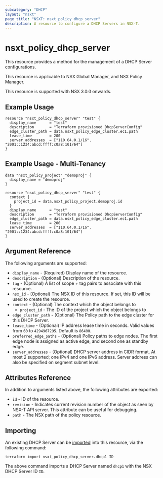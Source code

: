 ```yaml
---
subcategory: "DHCP"
layout: "nsxt"
page_title: "NSXT: nsxt_policy_dhcp_server"
description: A resource to configure a DHCP Servers in NSX-T.
---
```


# nsxt_policy_dhcp_server

This resource provides a method for the management of a DHCP Server configurations.

This resource is applicable to NSX Global Manager, and NSX Policy Manager.

This resource is supported with NSX 3.0.0 onwards.

## Example Usage

```hcl
resource "nsxt_policy_dhcp_server" "test" {
  display_name      = "test"
  description       = "Terraform provisioned DhcpServerConfig"
  edge_cluster_path = data.nsxt_policy_edge_cluster.ec1.path
  lease_time        = 200
  server_addresses  = ["110.64.0.1/16", "2001::1234:abcd:ffff:c0a8:101/64"]
}
```

## Example Usage - Multi-Tenancy

```hcl
data "nsxt_policy_project" "demoproj" {
  display_name = "demoproj"
}

resource "nsxt_policy_dhcp_server" "test" {
  context {
    project_id = data.nsxt_policy_project.demoproj.id
  }
  display_name      = "test"
  description       = "Terraform provisioned DhcpServerConfig"
  edge_cluster_path = data.nsxt_policy_edge_cluster.ec1.path
  lease_time        = 200
  server_addresses  = ["110.64.0.1/16", "2001::1234:abcd:ffff:c0a8:101/64"]
}
```

## Argument Reference

The following arguments are supported:

* `display_name` - (Required) Display name of the resource.
* `description` - (Optional) Description of the resource.
* `tag` - (Optional) A list of scope + tag pairs to associate with this resource.
* `nsx_id` - (Optional) The NSX ID of this resource. If set, this ID will be used to create the resource.
* `context` - (Optional) The context which the object belongs to
    * `project_id` - The ID of the project which the object belongs to
* `edge_cluster_path` - (Optional) The Policy path to the edge cluster for this DHCP Server.
* `lease_time` - (Optional) IP address lease time in seconds. Valid values from `60` to `4294967295`. Default is `86400`.
* `preferred_edge_paths` - (Optional) Policy paths to edge nodes. The first edge node is assigned as active edge, and second one as standby edge.
* `server_addresses` - (Optional) DHCP server address in CIDR format. At most 2 supported; one IPv4 and one IPv6 address. Server address can also be specified on segment subnet level.


## Attributes Reference

In addition to arguments listed above, the following attributes are exported:

* `id` - ID of the resource.
* `revision` - Indicates current revision number of the object as seen by NSX-T API server. This attribute can be useful for debugging.
* `path` - The NSX path of the policy resource.

## Importing

An existing DHCP Server can be [imported][docs-import] into this resource, via the following command:

[docs-import]: https://www.terraform.io/cli/import

```
terraform import nsxt_policy_dhcp_server.dhcp1 ID
```

The above command imports a DHCP Server named `dhcp1` with the NSX DHCP Server  ID `ID`.
